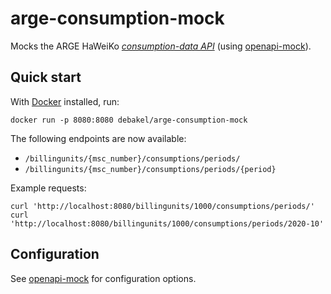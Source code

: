 # arge-consumption-mock
Mocks the ARGE HaWeiKo [_consumption-data API_](https://arge-heiwako.de/veroeffentlichungen/datenaustausch/) (using [openapi-mock](https://github.com/muonsoft/openapi-mock)).

## Quick start
With [Docker](https://docker.com) installed, run:

    docker run -p 8080:8080 debakel/arge-consumption-mock

The following endpoints are now available:
* `/billingunits/{msc_number}/consumptions/periods/`
* `/billingunits/{msc_number}/consumptions/periods/{period}`

Example requests:

    curl 'http://localhost:8080/billingunits/1000/consumptions/periods/'
    curl 'http://localhost:8080/billingunits/1000/consumptions/periods/2020-10'

## Configuration 

See [openapi-mock](https://github.com/muonsoft/openapi-mock/blob/master/docs/usage_guide.md#configuration-options) for configuration options.